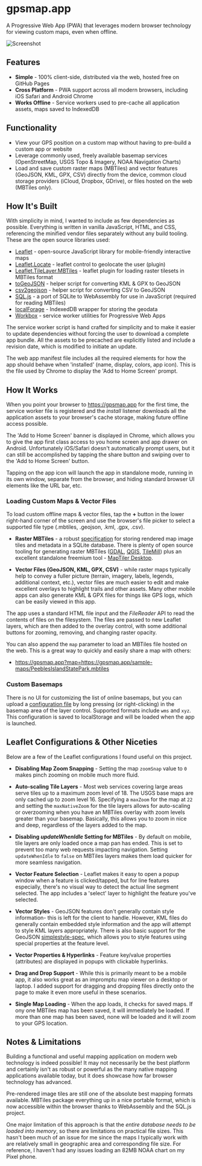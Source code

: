 # gpsmap.app
A Progressive Web App (PWA) that leverages modern browser technology for viewing custom maps, even when offline.

![Screenshot](https://gpsmap.app/app-images/montage.jpg)

## Features
- **Simple** - 100% client-side, distributed via the web, hosted free on GitHub Pages
- **Cross Platform** - PWA support across all modern browsers, including iOS Safari and Android Chrome
- **Works Offline** - Service workers used to pre-cache all application assets, maps saved to IndexedDB

## Functionality
- View your GPS position on a custom map without having to pre-build a custom app or website
- Leverage commonly used, freely available basemap services (OpenStreetMap, USGS Topo & Imagery, NOAA Navigation Charts)
- Load and save custom raster maps (MBTiles) and vector features (GeoJSON, KML, GPX, CSV) directly from the device, common cloud storage providers (iCloud, Dropbox, GDrive), or files hosted on the web (MBTiles only).

## How It's Built
With simplicity in mind, I wanted to include as few dependencies as possible. Everything is written in vanilla JavaScript, HTML, and CSS, referencing the minified vendor files separately without any build tooling. These are the open source libraries used:

- [Leaflet](https://leafletjs.com/) - open-source JavaScript library for mobile-friendly interactive maps
- [Leaflet.Locate](https://github.com/domoritz/leaflet-locatecontrol) - leaflet control to geolocate the user (plugin)
- [Leaflet.TileLayer.MBTiles](https://gitlab.com/IvanSanchez/Leaflet.TileLayer.MBTiles) - leaflet plugin for loading raster tilesets in MBTiles format
- [toGeoJSON](https://github.com/mapbox/togeojson) - helper script for converting KML & GPX to GeoJSON
- [csv2geojson](https://github.com/mapbox/csv2geojson) - helper script for converting CSV to GeoJSON
- [SQL.js](https://sql.js.org/) - a port of SQLite to WebAssembly for use in JavaScript (required for reading MBTiles)
- [localForage](https://github.com/localForage/localForage) - IndexedDB wrapper for storing the geodata
- [Workbox](https://github.com/GoogleChrome/workbox) - service worker utilities for Progressive Web Apps

The service worker script is hand crafted for simplicity and to make it easier to update dependencies without forcing the user to download a complete app bundle. All the assets to be precached are explicitly listed and include a revision date, which is modified to initiate an update.

The web app manifest file includes all the required elements for how the app should behave when 'installed' (name, display, colors, app icon). This is the file used by Chrome to display the 'Add to Home Screen' prompt.

## How It Works
When you point your browser to https://gpsmap.app for the first time, the service worker file is registered and the *install* listener downloads all the application assets to your browser's cache storage, making future offline access possible.

The 'Add to Home Screen' banner is displayed in Chrome, which allows you to give the app first class access to you home screen and app drawer on Android. Unfortunately iOS/Safari doesn't automatically prompt users, but it can still be accomplished by tapping the share button and swiping over to the 'Add to Home Screen' button.

Tapping on the app icon will launch the app in standalone mode, running in its own window, separate from the browser, and hiding standard browser UI elements like the URL bar, etc.

### Loading Custom Maps & Vector Files
To load custom offline maps & vector files, tap the **+** button in the lower right-hand corner of the screen and use the browser's file picker to select a supported file type (.mbtiles, .geojson, .kml, .gpx, .csv).

- **Raster MBTiles** - a robust [specification](https://github.com/mapbox/mbtiles-spec) for storing rendered map image tiles and metadata in a SQLite database. There is plenty of open source tooling for generating raster MBTiles ([GDAL](https://gdal.org/drivers/raster/mbtiles.html), [QGIS](https://qgis.org/en/site/forusers/visualchangelog38/index.html#feature-generate-raster-xyz-tiles), [TileMill](https://tilemill-project.github.io/tilemill/)) plus an excellent standalone freemium tool - [MapTiler Desktop](https://www.maptiler.com/desktop/).

- **Vector Files (GeoJSON, KML, GPX, CSV)** - while raster maps typically help to convey a fuller picture (terrain, imagery, labels, legends, additional context, etc.), vector files are much easier to edit and make excellent overlays to highlight trails and other assets. Many other mobile apps can also generate KML & GPX files for things like GPS logs, which can be easily viewed in this app.

The app uses a standard HTML file input and the *FileReader* API to read the contents of files on the filesystem. The files are passed to new Leaflet layers, which are then added to the overlay control, with some additional buttons for zooming, removing, and changing raster opacity.

You can also append the `map` parameter to load an MBTiles file hosted on the web. This is a great way to quickly and easily share a map with others:

- https://gpsmap.app?map=https://gpsmap.app/sample-maps/PeeblesIslandStatePark.mbtiles

### Custom Basemaps
There is no UI for customizing the list of online basemaps, but you can upload a [configuration file](https://github.com/bmcbride/gps-map/blob/gh-pages/basemap-config.json) by long pressing (or right-clicking) in the basemap area of the layer control. Supported formats include `wms` and `xyz`. This configuration is saved to localStorage and will be loaded when the app is launched.

## Leaflet Configurations & Other Niceties
Below are a few of the Leaflet configurations I found useful on this project.

- **Disabling Map Zoom Snapping** - Setting the map `zoomSnap` value to `0` makes pinch zooming on mobile much more fluid.

- **Auto-scaling Tile Layers** - Most web services covering large areas serve tiles up to a maximum zoom level of 18. The USGS base maps are only cached up to zoom level 16. Specifying a `maxZoom` for the map at `22` and setting the `maxNativeZoom` for the tile layers allows for auto-scaling or overzooming when you have an MBTiles overlay with zoom levels greater than your basemap. Basically, this allows you to zoom in nice and deep, regardless of the layers added to the map.

- **Disabling *updateWhenIdle* Setting for MBTiles** - By default on mobile, tile layers are only loaded once a map pan has ended. This is set to prevent too many web requests impacting navigation. Setting `updateWhenIdle` to `false` on MBTiles layers makes them load quicker for more seamless navigation.

- **Vector Feature Selection** - Leaflet makes it easy to open a popup window when a feature is clicked/tapped, but for line features especially, there's no visual way to detect the actual line segment selected. The app includes a 'select' layer to highlight the feature you've selected.

- **Vector Styles** - GeoJSON features don't generally contain style information- this is left for the client to handle. However, KML files do generally contain embedded style information and the app will attempt to style KML layers appropriately. There is also basic support for the GeoJSON [simplestyle-spec](https://github.com/mapbox/simplestyle-spec), which allows you to style features using special properties at the feature level.

- **Vector Properties & Hyperlinks** - Feature key/value properties (attributes) are displayed in popups with clickable hyperlinks.

- **Drag and Drop Support** - While this is primarily meant to be a mobile app, it also works great as an impromptu map viewer on a desktop or laptop. I added support for dragging and dropping files directly onto the page to make it even more useful in these scenarios.

- **Single Map Loading** - When the app loads, it checks for saved maps. If ony one MBTiles map has been saved, it will immediately be loaded. If more than one map has been saved, none will be loaded and it will zoom to your GPS location.

## Notes & Limitations
Building a functional and useful mapping application on modern web technology is indeed possible! It may not necessarily be the best platform and certainly isn't as robust or powerful as the many native mapping applications available today, but it does showcase how far browser technology has advanced.

Pre-rendered image tiles are still one of the absolute best mapping formats available. MBTiles package everything up in a nice portable format, which is now accessible within the browser thanks to WebAssembly and the SQL.js project.

One major limitation of this approach is that the *entire database needs to be loaded into memory*, so there are limitations on practical file sizes. This hasn't been much of an issue for me since the maps I typically work with are relatively small in geographic area and corresponding file size. For reference, I haven't had any issues loading an 82MB NOAA chart on my Pixel phone.